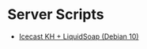 # Server Scripts

- [Icecast KH + LiquidSoap (Debian 10)](https://github.com/sistematico/server-scripts/tree/main/icecastkh-liquidsoap)
